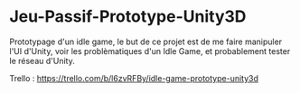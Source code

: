 # Jeu-Passif-Prototype-Unity3D
Prototypage d'un idle game, le but de ce projet est de me faire manipuler l'UI d'Unity, voir les problèmatiques d'un Idle Game, et probablement tester le réseau d'Unity.

Trello : https://trello.com/b/l6zvRFBy/idle-game-prototype-unity3d
